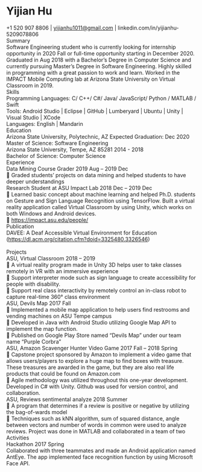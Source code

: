 # Yijian Hu
+1 520 907 8806 | yijianhu1011@gmail.com | linkedin.com/in/yijianhu-5209078806<Br>
Summary<Br>
Software Engineering student who is currently looking for internship opportunity in 2020 Fall or full-time opportunity starting in December 2020. Graduated in Aug 2018 with a Bachelor’s Degree in Computer Science and currently pursuing Master’s Degree in Software Engineering. Highly skilled in programming with a great passion to work and learn. Worked in the IMPACT Mobile Computing lab at Arizona State University on Virtual Classroom in 2019.<Br>
Skills<Br>
Programming Languages: C/ C++/ C#/ Java/ JavaScript/ Python / MATLAB / Swift<Br>
Tools: Android Studio | Eclipse | GitHub | Lumberyard | Ubuntu | Unity | Visual Studio | XCode<Br>
Languages: English | Mandarin<Br>
Education<Br>
Arizona State University, Polytechnic, AZ								 	Expected Graduation: Dec 2020<Br>
Master of Science: Software Engineering 						   <Br>
Arizona State University, Tempe, AZ 85281													2014 - 2018<Br>
Bachelor of Science: Computer Science													<Br>
Experience<Br>
Data Mining Course Grader 														2019 Aug – 2019 Dec<Br>
	Graded students’ projects on data mining and helped students to have deeper understandings <Br>
Research Student at ASU Impact Lab													2018 Dec – 2019 Dec<Br>
	Learned basic concept about machine learning and helped Ph.D. students on Gesture and Sign Language Recognition using TensorFlow. Built a virtual reality application called Virtual Classroom by using Unity, which works on both Windows and Android devices.<Br>
	https://impact.asu.edu/people/<Br>
Publication<Br>
DAVEE: A Deaf Accessible Virtual Environment for Education (https://dl.acm.org/citation.cfm?doid=3325480.3326546)<Br>
<Br>
Projects<Br>
ASU, Virtual Classroom														  			 	  2018 – 2019<Br>
	A virtual reality program made in Unity 3D helps user to take classes remotely in VR with an immersive experience<Br>
	Support interpreter mode such as sign language to create accessibility for people with disability. <Br>
	Support real class interactivity by remotely control an in-class robot to capture real-time 360° class environment<Br>
ASU, Devils Map																				2017 Fall<Br>
	Implemented a mobile map application to help users find restrooms and vending machines on ASU Tempe campus<Br>
	Developed in Java with Android Studio utilizing Google Map API to implement the map function.<Br>
	Published on Google Play Store named “Devils Map” under our team name “Purple Corbra”<Br>
ASU, Amazon Scavenger Hunter	Video Game											 2017 Fall – 2018 Spring<Br>
	Capstone project sponsored by Amazon to implement a video game that allows users/players to explore a huge map to find boxes with treasure. These treasures are awarded in the game, but they are also real life products that could be found on Amazon.com<Br>
	Agile methodology was utilized throughout this one-year development. Developed in C# with Unity. Github was used for version control, and collaboration.<Br>
ASU, Reviews sentimental analyze														    		2018 Summer<Br>
	A program that determines if a review is positive or negative by utilizing the bag-of-wards model<Br>
	Techniques such as kNN algorithm, sum of squared distance, angle between vectors and number of words in common were used to analyze reviews. Project was done in MATLAB and collaborated in a team of two<Br>
Activities<Br>
Hackathon																				 2017 Spring<Br>
	Collaborated with three teammates and made an Android application named AntEye. The app implemented face recognition function by using Microsoft Face API.<Br>
